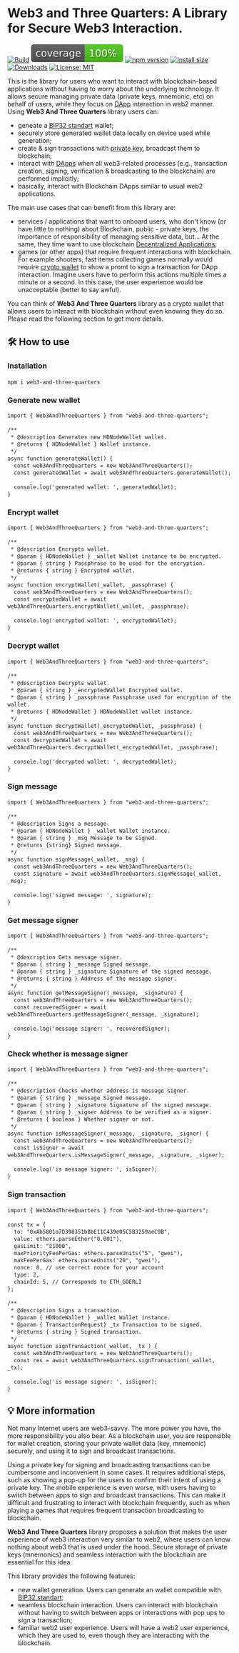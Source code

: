 # Web3 and Three Quarters: A Library for Secure Web3 Interaction.
[![Build](https://github.com/VanijaDev/web3-and-three-quarters/actions/workflows/build.yml/badge.svg)](https://github.com/VanijaDev/web3-and-three-quarters/actions/workflows/build.yml)
![Coverage](./coverage/badges.svg)
[![npm version](https://img.shields.io/npm/v/web3-and-three-quarters.svg?style=flat)](https://www.npmjs.com/package/web3-and-three-quarters)
[![install size](https://packagephobia.com/badge?p=web3-and-three-quarters)](https://www.npmjs.com/package/web3-and-three-quarters)
[![Downloads](https://img.shields.io/npm/dm/web3-and-three-quarters.svg)](https://www.npmjs.com/package/web3-and-three-quarters)
[![License: MIT](https://img.shields.io/badge/License-MIT-yellow.svg)](https://opensource.org/licenses/MIT)

This is the library for users who want to interact with blockchain-based applications without having to worry about the underlying technology. It allows secure managing private data (private keys, mnemonic, etc) on behalf of users, while they focus on [DApp](https://ethereum.org/en/dapps/#what-are-dapps) interaction in web2 manner. Using **Web3 And Three Quarters** library users can:
- geneate a [BIP32 standart](https://github.com/bitcoin/bips/blob/master/bip-0032.mediawiki) wallet;
- securely store generated wallet data locally on device used while generation;
- create & sign transactions with [private key](https://ethereum.org/en/developers/docs/accounts/#externally-owned-accounts-and-key-pairs), broadcast them to blockchain;
- interact with [DApps](https://ethereum.org/en/dapps/#what-are-dapps) when all web3-related processes (e.g., transaction creation, signing, verification & broadcasting to the blockchain) are performed implicitly;
- basically, interact with Blockchain DApps similar to usual web2 applications.

The main use cases that can benefit from this library are:
- services / applications that want to onboard users, who don't know (or have little to nothing) about Blockchain, public - private keys, the importance of responsibility of managing sensitive data, but... At the same, they time want to use blockchain [Decentralized Applications](https://ethereum.org/en/dapps/#what-are-dapps);
- games (or other apps) that require frequent interactions with blockchain. For example shooters, fast items collecting games normally would require [crypto wallet](https://ethereum.org/en/wallets/) to show a promt to sign a transaction for DApp interaction. Imagine users have to perform this actions multiple times a minute or a second. In this case, the user experience would be unacceptable (better to say awful).

You can think of **Web3 And Three Quarters** library as a crypto wallet that allows users to interact with blockchain without even knowing they do so. Please read the following section to get more details.


## 🛠 How to use

### Installation
```npm i web3-and-three-quarters```

### Generate new wallet
```
import { Web3AndThreeQuarters } from "web3-and-three-quarters";

/**
 * @description Generates new HDNodeWallet wallet.
 * @returns { HDNodeWallet } Wallet instance.
 */
async function generateWallet() {
  const web3AndThreeQuarters = new Web3AndThreeQuarters();
  const generatedWallet = await web3AndThreeQuarters.generateWallet();

  console.log('generated wallet: ', generatedWallet);
}
```

### Encrypt wallet
```
import { Web3AndThreeQuarters } from "web3-and-three-quarters";

/**
 * @description Encrypts wallet.
 * @param { HDNodeWallet } _wallet Wallet instance to be encrypted.
 * @param { string } Passphrase to be used for the encryption.
 * @returns { string } Encrypted wallet.
 */
async function encryptWallet(_wallet, _passphrase) {
  const web3AndThreeQuarters = new Web3AndThreeQuarters();
  const encryptedWallet = await web3AndThreeQuarters.encryptWallet(_wallet, _passphrase);

  console.log('encrypted wallet: ', encryptedWallet);
}
```

### Decrypt wallet
```
import { Web3AndThreeQuarters } from "web3-and-three-quarters";

/**
 * @description Decrypts wallet.
 * @param { string } _encryptedWallet Encrypted wallet.
 * @param { string } _passphrase Passphrase used for encryption of the wallet.
 * @returns { HDNodeWallet } HDNodeWallet wallet instance.
 */
async function decryptWallet(_encryptedWallet, _passphrase) {
  const web3AndThreeQuarters = new Web3AndThreeQuarters();
  const decryptedWallet = await web3AndThreeQuarters.decryptWallet(_encryptedWallet, _passphrase);

  console.log('decrypted wallet: ', decryptedWallet);
}
```

### Sign message
```
import { Web3AndThreeQuarters } from "web3-and-three-quarters";

/**
 * @description Signs a message.
 * @param { HDNodeWallet } _wallet Wallet instance.
 * @param { string } _msg Message to be signed.
 * @returns {string} Signed message.
 */
async function signMessage(_wallet, _msg) {
  const web3AndThreeQuarters = new Web3AndThreeQuarters();
  const signature = await web3AndThreeQuarters.signMessage(_wallet, _msg);

  console.log('signed message: ', signature);
}
```

### Get message signer
```
import { Web3AndThreeQuarters } from "web3-and-three-quarters";

/**
 * @description Gets message signer.
 * @param { string } _message Signed message.
 * @param { string } _signature Signature of the signed message.
 * @returns { string } Address of the message signer.
 */
async function getMessageSigner(_message, _signature) {
  const web3AndThreeQuarters = new Web3AndThreeQuarters();
  const recoveredSigner = await web3AndThreeQuarters.getMessageSigner(_message, _signature);

  console.log('message signer: ', recoveredSigner);
}
```

### Check whether is message signer
```
import { Web3AndThreeQuarters } from "web3-and-three-quarters";

/**
 * @description Checks whether address is message signer.
 * @param { string } _message Signed message.
 * @param { string } _signature Signature of the signed message.
 * @param { string } _signer Address to be verified as a signer.
 * @returns { boolean } Whether signer or not.
 */
async function isMessageSigner(_message, _signature, _signer) {
  const web3AndThreeQuarters = new Web3AndThreeQuarters();
  const isSigner = await web3AndThreeQuarters.isMessageSigner(_message, _signature, _signer);

  console.log('is message signer: ', isSigner);
}
```

### Sign transaction
```
import { Web3AndThreeQuarters } from "web3-and-three-quarters";

const tx = {
  to: "0xAb5801a7D398351b8bE11C439e05C5B3259aeC9B",
  value: ethers.parseEther("0.001"),
  gasLimit: "21000",
  maxPriorityFeePerGas: ethers.parseUnits("5", "gwei"),
  maxFeePerGas: ethers.parseUnits("20", "gwei"),
  nonce: 0, // use correct nonce for your account
  type: 2,
  chainId: 5, // Corresponds to ETH_GOERLI
};

/**
 * @description Signs a transaction.
 * @param { HDNodeWallet } _wallet Wallet instance.
 * @param { TransactionRequest} _tx Transaction to be signed.
 * @returns { string } Signed transaction.
 */
async function signTransaction(_wallet, _tx ) {
  const web3AndThreeQuarters = new Web3AndThreeQuarters();
  const res = await web3AndThreeQuarters.signTransaction(_wallet, _tx);

  console.log('is message signer: ', isSigner);
}
```


## 💡 More information
Not many Internet users are web3-savvy. The more power you have, the more responsibility you also bear. As a blockchain user, you are responsible for wallet creation, storing your private wallet data (key, mnemonic) securely, and using it to sign and broadcast transactions.

Using a private key for signing and broadcasting transactions can be cumbersome and inconvenient in some cases. It requires additional steps, such as showing a pop-up for the users to confirm their intent of using a private key. The mobile experience is even worse, with users having to switch between apps to sign and broadcast transactions. This can make it difficult and frustrating to interact with blockchain frequently, such as when playing a games that requires frequent transaction broadcasting to blockchain.

**Web3 And Three Quarters** library proposes a solution that makes the user experience of web3 interaction very similar to web2, where users can know nothing about web3 that is used under the hood. Secure storage of private keys (mnemonics) and seamless interaction with the blockchain are essential for this idea.

This library provides the following features:
- new wallet generation. Users can generate an wallet compatible with [BIP32 standart](https://github.com/bitcoin/bips/blob/master/bip-0032.mediawiki);
- seamless blockchain interaction. Users can interact with blockchain without having to switch between apps or interactions with pop ups to sign a transaction;
- familiar web2 user experience. Users will have a web2 user experience, which they are used to, even though they are interacting with the blockchain.
